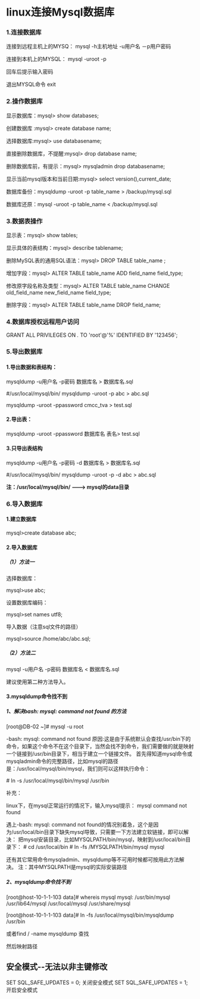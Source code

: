 # linux连接Mysql数据库

### 1.连接数据库

连接到远程主机上的MYSQ： mysql -h主机地址 -u用户名 －p用户密码

连接到本机上的MYSQL： mysql -uroot -p

回车后提示输入密码

退出MYSQL命令 exit

### 2.操作数据库

显示数据库：mysql> show databases;

创建数据库 :mysql> create database name;

选择数据库:mysql> use databasename;

直接删除数据库，不提醒:mysql> drop database name;

删除数据库前，有提示：mysql> mysqladmin drop databasename;

显示当前mysql版本和当前日期:mysql> select version(),current_date;

数据库备份：mysqldump -uroot -p table_name > /backup/mysql.sql

数据库还原：mysql -uroot -p table_name < /backup/mysql.sql

### 3.数据表操作

显示表：mysql> show tables;

显示具体的表结构：mysql> describe tablename;

删除MySQL表的通用SQL语法：mysql> DROP TABLE table_name ;

增加字段：mysql> ALTER TABLE table_name ADD field_name field_type;

修改原字段名称及类型：mysql> ALTER TABLE table_name CHANGE old_field_name new_field_name field_type;

删除字段：mysql> ALTER TABLE table_name DROP field_name;

### 4.数据库授权远程用户访问

GRANT ALL PRIVILEGES ON *.* TO 'root'@'%' IDENTIFIED BY '123456'; 

### 5.导出数据库

#### 1.导出数据和表结构：

mysqldump -u用户名 -p密码 数据库名 > 数据库名.sql

\#/usr/local/mysql/bin/  mysqldump -uroot -p abc > abc.sql

mysqldump -uroot -ppassword cmcc_tva > test.sql

#### 2.导出表：

mysqldump -uroot -ppassword 数据库名 表名> test.sql

#### 3.只导出表结构

mysqldump -u用户名 -p密码 -d 数据库名 > 数据库名.sql

#/usr/local/mysql/bin/  mysqldump -uroot -p -d abc > abc.sql

**注：/usr/local/mysql/bin/ ---> mysql的data目录**

### 6.导入数据库

#### 1.建立数据库

mysql>create database abc;

#### 2.导入数据库

##### （1）方法一

选择数据库：

mysql>use abc;

设置数据库编码：

mysql>set names utf8;

导入数据（注意sql文件的路径）

mysql>source /home/abc/abc.sql;

##### （2）方法二

mysql -u用户名 -p密码 数据库名 < 数据库名.sql

建议使用第二种方法导入。

#### 3.mysqldump命令找不到

##### 1、解决bash: mysql: command not found 的方法

[root@DB-02 ~]# mysql -u root

-bash: mysql: command not found
原因:这是由于系统默认会查找/usr/bin下的命令，如果这个命令不在这个目录下，当然会找不到命令，我们需要做的就是映射一个链接到/usr/bin目录下，相当于建立一个链接文件。
首先得知道mysql命令或mysqladmin命令的完整路径，比如mysql的路径是：/usr/local/mysql/bin/mysql，我们则可以这样执行命令：

\# ln -s /usr/local/mysql/bin/mysql /usr/bin

补充：

linux下，在mysql正常运行的情况下，输入mysql提示：
mysql command not found

遇上-bash: mysql: command not found的情况别着急，这个是因为/usr/local/bin目录下缺失mysql导致，只需要一下方法建立软链接，即可以解决：
把mysql安装目录，比如MYSQLPATH/bin/mysql，映射到/usr/local/bin目录下：
\# cd /usr/local/bin
\# ln -fs /MYSQLPATH/bin/mysql mysql

还有其它常用命令mysqladmin、mysqldump等不可用时候都可按用此方法解决。
注：其中MYSQLPATH是mysql的实际安装路径

##### 2、mysqldump命令找不到

[root@host-10-1-1-103 data]# whereis mysql
mysql: /usr/bin/mysql /usr/lib64/mysql /usr/local/mysql /usr/share/mysql

[root@host-10-1-1-103 data]# ln -fs /usr/local/mysql/bin/mysqldump /usr/bin

或者find / -name mysqldump 查找

然后映射路径

## 安全模式--无法以非主键修改

SET SQL_SAFE_UPDATES = 0;   关闭安全模式
SET SQL_SAFE_UPDATES = 1;   开启安全模式

